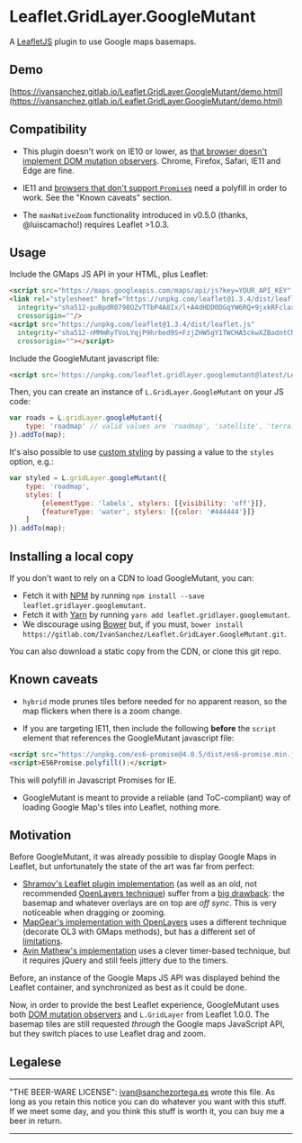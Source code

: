 # Leaflet.GridLayer.GoogleMutant

A [LeafletJS](http://leafletjs.com/) plugin to use Google maps basemaps.

## Demo

[https://ivansanchez.gitlab.io/Leaflet.GridLayer.GoogleMutant/demo.html](https://ivansanchez.gitlab.io/Leaflet.GridLayer.GoogleMutant/demo.html)

## Compatibility

* This plugin doesn't work on IE10 or lower, as [that browser doesn't implement DOM mutation observers](https://caniuse.com/#feat=mutationobserver). Chrome, Firefox, Safari, IE11 and Edge are fine.

* IE11 and [browsers that don't support `Promise`s](https://caniuse.com/#feat=promises) need a polyfill in order to work. See the "Known caveats" section.

* The `maxNativeZoom` functionality introduced in v0.5.0 (thanks, @luiscamacho!) requires Leaflet >1.0.3.

## Usage

Include the GMaps JS API in your HTML, plus Leaflet:

```html
<script src="https://maps.googleapis.com/maps/api/js?key=YOUR_API_KEY" async defer></script>
<link rel="stylesheet" href="https://unpkg.com/leaflet@1.3.4/dist/leaflet.css"
  integrity="sha512-puBpdR0798OZvTTbP4A8Ix/l+A4dHDD0DGqYW6RQ+9jxkRFclaxxQb/SJAWZfWAkuyeQUytO7+7N4QKrDh+drA=="
  crossorigin=""/>
<script src="https://unpkg.com/leaflet@1.3.4/dist/leaflet.js"
  integrity="sha512-nMMmRyTVoLYqjP9hrbed9S+FzjZHW5gY1TWCHA5ckwXZBadntCNs8kEqAWdrb9O7rxbCaA4lKTIWjDXZxflOcA=="
  crossorigin=""></script>
```

Include the GoogleMutant javascript file:

```html
<script src='https://unpkg.com/leaflet.gridlayer.googlemutant@latest/Leaflet.GoogleMutant.js'></script>
```

Then, you can create an instance of `L.GridLayer.GoogleMutant` on your JS code:

```javascript
var roads = L.gridLayer.googleMutant({
	type: 'roadmap'	// valid values are 'roadmap', 'satellite', 'terrain' and 'hybrid'
}).addTo(map);
```

It's also possible to use [custom styling](https://developers.google.com/maps/documentation/javascript/styling)
by passing a value to the `styles` option, e.g.:

```javascript
var styled = L.gridLayer.googleMutant({
	type: 'roadmap',
	styles: [
		{elementType: 'labels', stylers: [{visibility: 'off'}]},
		{featureType: 'water', stylers: [{color: '#444444'}]}
	]
}).addTo(map);
```

## Installing a local copy

If you don't want to rely on a CDN to load GoogleMutant, you can:

* Fetch it with [NPM](https://www.npmjs.com/) by running `npm install --save leaflet.gridlayer.googlemutant`.
* Fetch it with [Yarn](https://yarnpkg.com/) by running `yarn add leaflet.gridlayer.googlemutant`.
* We discourage using [Bower](https://bower.io/) but, if you must, `bower install https://gitlab.com/IvanSanchez/Leaflet.GridLayer.GoogleMutant.git`.

You can also download a static copy from the CDN, or clone this git repo.

## Known caveats

* `hybrid` mode prunes tiles before needed for no apparent reason, so the map flickers when there is a zoom change.

* If you are targeting IE11, then include the following **before** the `script` element that references
the GoogleMutant javascript file:

```html
<script src="https://unpkg.com/es6-promise@4.0.5/dist/es6-promise.min.js"></script>
<script>ES6Promise.polyfill();</script>
```

This will polyfill in Javascript Promises for IE.

* GoogleMutant is meant to provide a reliable (and ToC-compliant) way of loading Google Map's tiles into Leaflet, nothing more.

## Motivation

Before GoogleMutant, it was already possible to display Google Maps in Leaflet, but unfortunately the state of the art was far from perfect:

* [Shramov's Leaflet plugin implementation](https://github.com/shramov/leaflet-plugins) (as well as an old, not recommended [OpenLayers technique](http://openlayers.org/en/v3.0.0/examples/google-map.html)) suffer from a [big drawback](https://github.com/shramov/leaflet-plugins/issues/111): the basemap and whatever overlays are on top are *off sync*. This is very noticeable when dragging or zooming.
* [MapGear's implementation with OpenLayers](https://github.com/mapgears/ol3-google-maps) uses a different technique (decorate OL3 with GMaps methods), but has a different set of [limitations](https://github.com/mapgears/ol3-google-maps/blob/master/LIMITATIONS.md).
* [Avin Mathew's implementation](https://avinmathew.com/leaflet-and-google-maps/) uses a clever timer-based technique, but it requires jQuery and still feels jittery due to the timers.

Before, an instance of the Google Maps JS API was displayed behind the Leaflet container, and synchronized as best as it could be done.

Now, in order to provide the best Leaflet experience, GoogleMutant uses both [DOM mutation observers](https://developer.mozilla.org/en-US/docs/Web/API/MutationObserver) and `L.GridLayer` from Leaflet 1.0.0. The basemap tiles are still requested *through* the Google maps JavaScript API, but they switch places to use Leaflet drag and zoom.


## Legalese

----------------------------------------------------------------------------

"THE BEER-WARE LICENSE":
<ivan@sanchezortega.es> wrote this file. As long as you retain this notice you
can do whatever you want with this stuff. If we meet some day, and you think
this stuff is worth it, you can buy me a beer in return.

----------------------------------------------------------------------------

